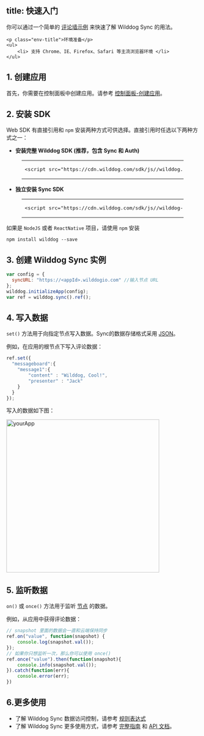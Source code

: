 
title: 快速入门
---

你可以通过一个简单的 [评论墙示例](https://github.com/WildDogTeam/sync-quickstart-javascript) 来快速了解 Wilddog Sync 的用法。

<div class="env">

    <p class="env-title">环境准备</p>
    <ul>
        <li> 支持 Chrome、IE、Firefox、Safari 等主流浏览器环境 </li>
    </ul>
</div>

## 1. 创建应用

首先，你需要在控制面板中创建应用。请参考 [控制面板-创建应用](/console/creat.html)。

## 2. 安装 SDK

Web SDK 有直接引用和 `npm` 安装两种方式可供选择。直接引用时任选以下两种方式之一：

* **安装完整 Wilddog SDK (推荐，包含 Sync 和 Auth)**

<figure class="highlight html"><table><tbody><tr><td class="code"><pre><div class="line"><span class="tag"><<span class="name">script</span> <span class="attr">src</span>=<span class="string">&quot;<span>ht</span>tps://cdn.wilddog.com/sdk/js/<span class="js-version"></span>/wilddog.js&quot;</span>></span><span class="undefined"></span><span class="tag"></<span class="name">script</span>></span></div></pre></td></tr></tbody></table></figure>

* **独立安装 Sync SDK**

<figure class="highlight html"><table><tbody><tr><td class="code"><pre><div class="line"><span class="tag"><<span class="name">script</span> <span class="attr">src</span>=<span class="string">&quot;<span>ht</span>tps://cdn.wilddog.com/sdk/js/<span class="js-version"></span>/wilddog-sync.js&quot;</span>></span><span class="undefined"></span><span class="tag"></<span class="name">script</span>></span></div></pre></td></tr></tbody></table></figure>

如果是 `NodeJS` 或者 `ReactNative` 项目，请使用 `npm` 安装

```
npm install wilddog --save
```

## 3. 创建 Wilddog Sync 实例

```javascript
var config = {
  syncURL: "https://<appId>.wilddogio.com" //输入节点 URL
};
wilddog.initializeApp(config);
var ref = wilddog.sync().ref();
```


## 4. 写入数据

`set()` 方法用于向指定节点写入数据。Sync的数据存储格式采用 [JSON](http://json.org/json-zh.html)。

例如，在应用的根节点下写入评论数据：

```javascript
ref.set({
  "messageboard":{
    "message1":{
        "content" : "Wilddog, Cool!",
        "presenter" : "Jack"
    }
  }
});
```

写入的数据如下图：

 <img src="/images/saveapp.png" alt="yourApp" width="400">



## 5. 监听数据
 `on()` 或 `once()` 方法用于监听 [节点](/guide/reference/term.html#节点) 的数据。

例如，从应用中获得评论数据：

```javascript
// snapshot 里面的数据会一直和云端保持同步
ref.on("value", function(snapshot) {
    console.log(snapshot.val());
});
// 如果你只想监听一次，那么你可以使用 once()
ref.once("value").then(function(snapshot){
    console.info(snapshot.val());
}).catch(function(err){
    console.error(err);
})
```

## 6.更多使用
- 了解 Wilddog Sync 数据访问控制，请参考 [规则表达式](/quickstart/sync/rule.html)
- 了解 Wilddog Sync 更多使用方式，请参考 [完整指南](/guide/sync/web/save-data.html) 和 [API 文档](/api/sync/web/api.html)。





　
